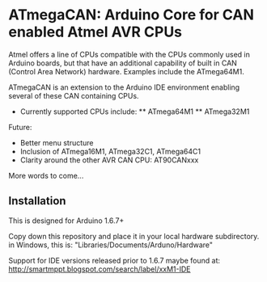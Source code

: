 ATmegaCAN:  Arduino Core for CAN enabled Atmel AVR CPUs
========

Atmel offers a line of CPUs compatible with the CPUs commonly used in Arduino
boards, but that have an additional capability of built in CAN (Control 
Area Network) hardware.  Examples include the ATmega64M1.

ATmegaCAN is an extension to the Arduino IDE environment enabling several of these
CAN containing CPUs.

* Currently supported CPUs include:
** ATmega64M1
** ATmega32M1


Future:
  * Better menu structure
  * Inclusion of ATmega16M1, ATmega32C1, ATmega64C1
  * Clarity around the other AVR CAN CPU:  AT90CANxxx


More words to come...



Installation
------------

This is designed for Arduino 1.6.7+

Copy down this repository and place it in your local hardware subdirectory.
in Windows, this is: "Libraries/Documents/Arduno/Hardware"


Support for IDE versions released prior to 1.6.7 maybe found at:
   http://smartmppt.blogspot.com/search/label/xxM1-IDE



